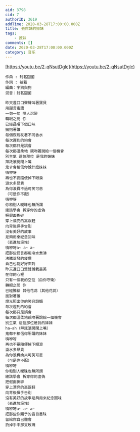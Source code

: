 ```yaml
---
aid: 3798
cid: 7
authorID: 3619
addTime: 2020-03-28T17:00:00.000Z
title: 去你妹的撩妹
tags:
    - 撩妹
comments: []
date: 2020-03-28T17:00:00.000Z
category: 音乐
---
```


[https://youtu.be/2-qNsutDglc](https://youtu.be/2-qNsutDglc)

    作曲 : 封茗囧菌
    作詞 : 袖藍
    編曲：宇狗與狗
    混音：封茗囧菌
    
    昨天還口口聲聲叫著寶貝
    用甜言蜜語
    一句一句 哄人沉醉
    轉眼之間 你
    已經品嚐下個口味
    擁抱著誰
    每個夜晚枕著不同香水
    每次遲到的約會
    每次都只是誤會
    每次都溫柔地 親吻著說給一個機會
    別生氣 這位那位 是我的妹妹
    拜託滾開閉上嘴
    鬼才會相信你說什麼妹妹
    嗨咿呀
    再也不要隨便掉下眼淚
    淚水多昂貴
    為你浪費不過可笑可悲
    （可是你不配）
    嗨咿呀
    你和別人曖昧也無所謂
    總該學會 拆穿你的虛偽
    把假面撕碎
    穿上漂亮的高跟鞋
    向背後揮手告別
    沒有美好的故事
    足夠用來紀念回味
    （丟進垃圾堆）
    嗨咿呀a~ a~ a~
    把那些謊言都用冷水煮沸
    沸騰蒸發的疲憊
    自己也能好好面對
    昨天還口口聲聲說我最美
    在你的心裡
    只有一個我的空位（由你守衛）
    轉眼之間 你
    已經騰給 其他花蕊（其他花蕊）
    面對著誰
    燈光照出你的笑容諂媚
    每次遲到的約會
    每次都只是誤會
    每次都溫柔地親吻著說給一個機會
    別生氣 這位那位是我的妹妹
    ha~ah（拜託滾開閉上嘴）
    鬼都不相信你所謂的妹妹
    嗨咿呀
    再也不要隨便掉下眼淚
    淚水多昂貴
    為你浪費換來可笑可悲
    （可是你不配）
    嗨咿呀
    你和別人曖昧也無所謂
    總該學會 拆穿你的虛偽
    把假面撕碎
    穿上漂亮的高跟鞋
    向背後揮手告別
    沒有美好的故事足夠用來紀念回味
    （丟進垃圾堆）
    嗨咿呀a~ a~ a~
    把那些你賜予的盲目愚昧
    留給你自己體會
    扔掉手中那支玫瑰
